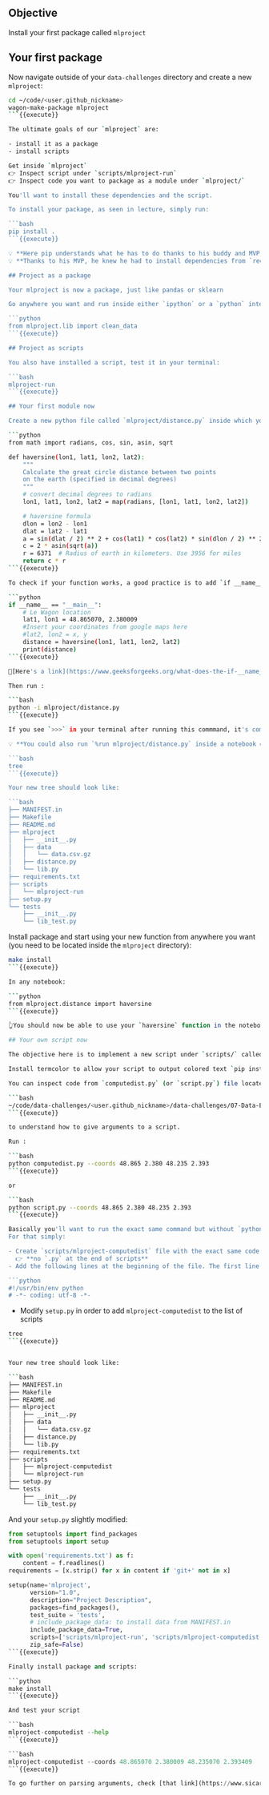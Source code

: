 ## Objective

Install your first package called `mlproject`

## Your first package

Now navigate outside of your `data-challenges` directory and create a new `mlproject`:

```bash
cd ~/code/<user.github_nickname>
wagon-make-package mlproject
```{{execute}}

The ultimate goals of our `mlproject` are:

- install it as a package
- install scripts

Get inside `mlproject`
👉 Inspect script under `scripts/mlproject-run`
👉 Inspect code you want to package as a module under `mlproject/`

You'll want to install these dependencies and the script.

To install your package, as seen in lecture, simply run:

```bash
pip install .
```{{execute}}

💡 **Here pip understands what he has to do thanks to his buddy and MVP `setup.py` file**
💡 **Thanks to his MVP, he knew he had to install dependencies from `requirements.txt`**

## Project as a package

Your mlproject is now a package, just like pandas or sklearn

Go anywhere you want and run inside either `ipython` or a `python` interpreter or a notebook:

```python
from mlproject.lib import clean_data
```{{execute}}

## Project as scripts

You also have installed a script, test it in your terminal:

```bash
mlproject-run
```{{execute}}

## Your first module now

Create a new python file called `mlproject/distance.py` inside which you'll add the following function

```python
from math import radians, cos, sin, asin, sqrt

def haversine(lon1, lat1, lon2, lat2):
    """
    Calculate the great circle distance between two points
    on the earth (specified in decimal degrees)
    """
    # convert decimal degrees to radians
    lon1, lat1, lon2, lat2 = map(radians, [lon1, lat1, lon2, lat2])

    # haversine formula
    dlon = lon2 - lon1
    dlat = lat2 - lat1
    a = sin(dlat / 2) ** 2 + cos(lat1) * cos(lat2) * sin(dlon / 2) ** 2
    c = 2 * asin(sqrt(a))
    r = 6371  # Radius of earth in kilometers. Use 3956 for miles
    return c * r
```{{execute}}

To check if your function works, a good practice is to add `if __name__ == "__main__"` at the end of `distance.py` and compute your first distance:

```python
if __name__ == "__main__":
    # Le Wagon location
    lat1, lon1 = 48.865070, 2.380009
    #Insert your coordinates from google maps here
    #lat2, lon2 = x, y
    distance = haversine(lon1, lat1, lon2, lat2)
    print(distance)
```{{execute}}

🤔[Here's a link](https://www.geeksforgeeks.org/what-does-the-if-__name__-__main__-do/) to understand what the condition above does if it's not clear

Then run :

```bash
python -i mlproject/distance.py
```{{execute}}

If you see `>>>` in your terminal after running this commmand, it's completely normal. the `-i` stands for interactive mode. This means that you can explore the variables you created in your python script. To exit the interactive mode either type `exit()` or `CTRL-D`.

💡 **You could also run `%run mlproject/distance.py` inside a notebook or ipython interpreter (do not forget to `import mlproject.lib`, you must be located in `mlproject/`)**

```bash
tree
```{{execute}}

Your new tree should look like:

```bash
├── MANIFEST.in
├── Makefile
├── README.md
├── mlproject
│   ├── __init__.py
│   ├── data
│   │   └── data.csv.gz
│   ├── distance.py
│   └── lib.py
├── requirements.txt
├── scripts
│   └── mlproject-run
├── setup.py
└── tests
    ├── __init__.py
    └── lib_test.py
```

Install package and start using your new function from anywhere you want (you need to be located inside the `mlproject` directory):

```bash
make install
```{{execute}}

In any notebook:

```python
from mlproject.distance import haversine
```{{execute}}

👆You should now be able to use your `haversine` function in the notebook.

## Your own script now

The objective here is to implement a new script under `scripts/` called mlproject-computedist taking as parameters 4 (long1, lat1, long2, lat2) and returning the haversine distance.

Install termcolor to allow your script to output colored text `pip install termcolor`.

You can inspect code from `computedist.py` (or `script.py`) file located in

```bash
~/code/data-challenges/<user.github_nickname>/data-challenges/07-Data-Engineering/01-Code-as-a-Product/ 02-Package-installation
```{{execute}}

to understand how to give arguments to a script.

Run :

```bash
python computedist.py --coords 48.865 2.380 48.235 2.393
```{{execute}}

or

```bash
python script.py --coords 48.865 2.380 48.235 2.393
```{{execute}}

Basically you'll want to run the exact same command but without `python` and anywhere on your laptop.
For that simply:

- Create `scripts/mlproject-computedist` file with the exact same code as in `computedist.py`
  👉 **no `.py` at the end of scripts**
- Add the following lines at the beginning of the file. The first line specifies that the file is a python script. The second line specifies that the file is encoded using UTF-8 characters.

```python
#!/usr/bin/env python
# -*- coding: utf-8 -*-
```

- Modify `setup.py` in order to add `mlproject-computedist` to the list of scripts

```bash
tree
```{{execute}}


Your new tree should look like:

```bash
├── MANIFEST.in
├── Makefile
├── README.md
├── mlproject
│   ├── __init__.py
│   ├── data
│   │   └── data.csv.gz
│   ├── distance.py
│   └── lib.py
├── requirements.txt
├── scripts
│   ├── mlproject-computedist
│   └── mlproject-run
├── setup.py
└── tests
    ├── __init__.py
    └── lib_test.py
```

And your `setup.py` slightly modified:

```python
from setuptools import find_packages
from setuptools import setup

with open('requirements.txt') as f:
    content = f.readlines()
requirements = [x.strip() for x in content if 'git+' not in x]

setup(name='mlproject',
      version="1.0",
      description="Project Description",
      packages=find_packages(),
      test_suite = 'tests',
      # include_package_data: to install data from MANIFEST.in
      include_package_data=True,
      scripts=['scripts/mlproject-run', 'scripts/mlproject-computedist'],
      zip_safe=False)
```{{execute}}

Finally install package and scripts:

```python
make install
```{{execute}}

And test your script

```bash
mlproject-computedist --help
```{{execute}}

```bash
mlproject-computedist --coords 48.865070 2.380009 48.235070 2.393409
```{{execute}}

To go further on parsing arguments, check [that link](https://www.sicara.ai/blog/2018-12-18-perfect-command-line-interfaces-python)

